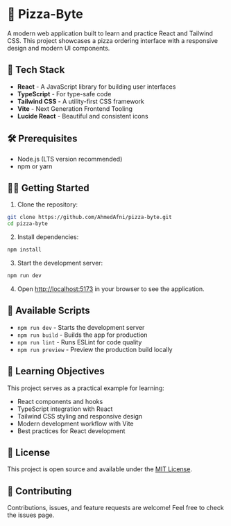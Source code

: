 # 🍕 Pizza-Byte

A modern web application built to learn and practice React and Tailwind CSS. This project showcases a pizza ordering interface with a responsive design and modern UI components.

## 🚀 Tech Stack

- **React** - A JavaScript library for building user interfaces
- **TypeScript** - For type-safe code
- **Tailwind CSS** - A utility-first CSS framework
- **Vite** - Next Generation Frontend Tooling
- **Lucide React** - Beautiful and consistent icons

## 🛠️ Prerequisites

- Node.js (LTS version recommended)
- npm or yarn

## 🏃‍♂️ Getting Started

1. Clone the repository:
```bash
git clone https://github.com/AhmedAfni/pizza-byte.git
cd pizza-byte
```

2. Install dependencies:
```bash
npm install
```

3. Start the development server:
```bash
npm run dev
```

4. Open [http://localhost:5173](http://localhost:5173) in your browser to see the application.

## 📝 Available Scripts

- `npm run dev` - Starts the development server
- `npm run build` - Builds the app for production
- `npm run lint` - Runs ESLint for code quality
- `npm run preview` - Preview the production build locally

## 🎯 Learning Objectives

This project serves as a practical example for learning:
- React components and hooks
- TypeScript integration with React
- Tailwind CSS styling and responsive design
- Modern development workflow with Vite
- Best practices for React development

## 📄 License

This project is open source and available under the [MIT License](LICENSE).

## 🤝 Contributing

Contributions, issues, and feature requests are welcome! Feel free to check the issues page.
